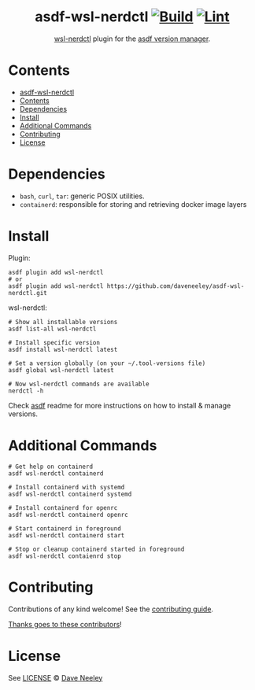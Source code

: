 <div align="center">

# asdf-wsl-nerdctl [![Build](https://github.com/daveneeley/asdf-wsl-nerdctl/actions/workflows/build.yml/badge.svg)](https://github.com/daveneeley/asdf-wsl-nerdctl/actions/workflows/build.yml) [![Lint](https://github.com/daveneeley/asdf-wsl-nerdctl/actions/workflows/lint.yml/badge.svg)](https://github.com/daveneeley/asdf-wsl-nerdctl/actions/workflows/lint.yml)


[wsl-nerdctl](https://github.com/daveneeley/asdf-wsl-nerdctl) plugin for the [asdf version manager](https://asdf-vm.com).

</div>

# Contents

- [asdf-wsl-nerdctl  ](#asdf-wsl-nerdctl--)
- [Contents](#contents)
- [Dependencies](#dependencies)
- [Install](#install)
- [Additional Commands](#additional-commands)
- [Contributing](#contributing)
- [License](#license)

# Dependencies

- `bash`, `curl`, `tar`: generic POSIX utilities.
- `containerd`: responsible for storing and retrieving docker image layers

# Install

Plugin:

```shell
asdf plugin add wsl-nerdctl
# or
asdf plugin add wsl-nerdctl https://github.com/daveneeley/asdf-wsl-nerdctl.git
```

wsl-nerdctl:

```shell
# Show all installable versions
asdf list-all wsl-nerdctl

# Install specific version
asdf install wsl-nerdctl latest

# Set a version globally (on your ~/.tool-versions file)
asdf global wsl-nerdctl latest

# Now wsl-nerdctl commands are available
nerdctl -h
```

Check [asdf](https://github.com/asdf-vm/asdf) readme for more instructions on how to
install & manage versions.

# Additional Commands

```shell
# Get help on containerd
asdf wsl-nerdctl containerd

# Install containerd with systemd
asdf wsl-nerdctl containerd systemd

# Install containerd for openrc
asdf wsl-nerdctl containerd openrc

# Start containerd in foreground
asdf wsl-nerdctl containerd start

# Stop or cleanup containerd started in foreground
asdf wsl-nerdctl contaienrd stop

```

# Contributing

Contributions of any kind welcome! See the [contributing guide](contributing.md).

[Thanks goes to these contributors](https://github.com/daveneeley/asdf-wsl-nerdctl/graphs/contributors)!

# License

See [LICENSE](LICENSE) © [Dave Neeley](https://github.com/daveneeley/)
